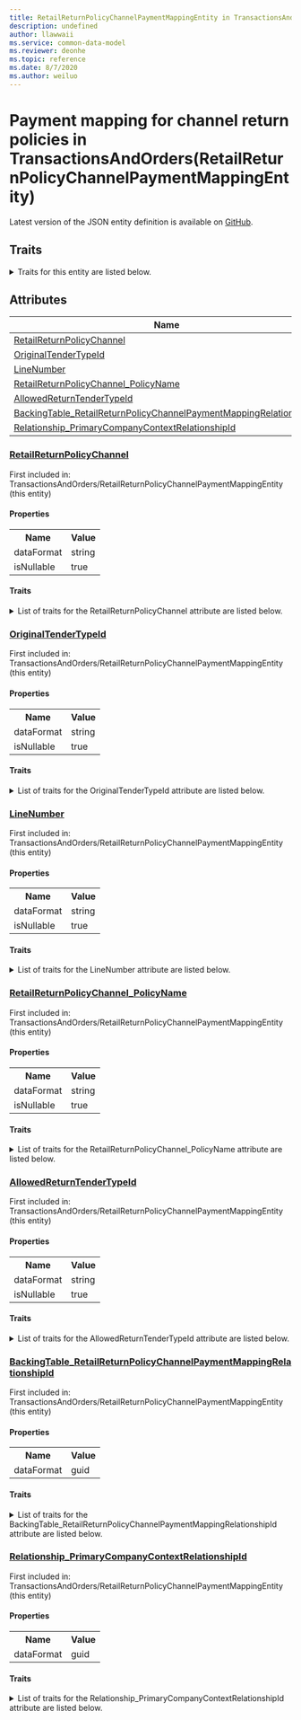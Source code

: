 ```yaml
---
title: RetailReturnPolicyChannelPaymentMappingEntity in TransactionsAndOrders - Common Data Model | Microsoft Docs
description: undefined
author: llawwaii
ms.service: common-data-model
ms.reviewer: deonhe
ms.topic: reference
ms.date: 8/7/2020
ms.author: weiluo
---
```


# Payment mapping for channel return policies in TransactionsAndOrders(RetailReturnPolicyChannelPaymentMappingEntity)

  
 Latest version of the JSON entity definition is available on <a href="https://github.com/Microsoft/CDM/tree/master/schemaDocuments/core/operationsCommon/Entities/Commerce/TransactionsAndOrders/RetailReturnPolicyChannelPaymentMappingEntity.cdm.json" target="_blank">GitHub</a>.  

## Traits

<details>
<summary>Traits for this entity are listed below.  
</summary>

**is.CDM.entityVersion**  
  <table><tr><th>Parameter</th><th>Value</th><th>Data type</th><th>Explanation</th></tr><tr><td>versionNumber</td><td>"1.0"</td><td>string</td><td>semantic version number of the entity</td></tr></table>

**is.application.releaseVersion**  
  <table><tr><th>Parameter</th><th>Value</th><th>Data type</th><th>Explanation</th></tr><tr><td>releaseVersion</td><td>"10.0.13.0"</td><td>string</td><td>semantic version number of the application introducing this entity</td></tr></table>

**is.localized.displayedAs**  
  Holds the list of language specific display text for an object.  <table><tr><th>Parameter</th><th>Value</th><th>Data type</th><th>Explanation</th></tr><tr><td>localizedDisplayText</td><td><table><tr><th>languageTag</th><th>displayText</th></tr><tr><td>en</td><td>Payment mapping for channel return policies</td></tr></table></td><td>entity</td><td>a reference to the constant entity holding the list of localized text</td></tr></table>

</details>

## Attributes

|Name|Description|First Included in Instance|
|---|---|---|
|[RetailReturnPolicyChannel](#RetailReturnPolicyChannel)||<a href="RetailReturnPolicyChannelPaymentMappingEntity.md" target="_blank">TransactionsAndOrders/RetailReturnPolicyChannelPaymentMappingEntity</a>|
|[OriginalTenderTypeId](#OriginalTenderTypeId)||<a href="RetailReturnPolicyChannelPaymentMappingEntity.md" target="_blank">TransactionsAndOrders/RetailReturnPolicyChannelPaymentMappingEntity</a>|
|[LineNumber](#LineNumber)||<a href="RetailReturnPolicyChannelPaymentMappingEntity.md" target="_blank">TransactionsAndOrders/RetailReturnPolicyChannelPaymentMappingEntity</a>|
|[RetailReturnPolicyChannel_PolicyName](#RetailReturnPolicyChannel_PolicyName)||<a href="RetailReturnPolicyChannelPaymentMappingEntity.md" target="_blank">TransactionsAndOrders/RetailReturnPolicyChannelPaymentMappingEntity</a>|
|[AllowedReturnTenderTypeId](#AllowedReturnTenderTypeId)||<a href="RetailReturnPolicyChannelPaymentMappingEntity.md" target="_blank">TransactionsAndOrders/RetailReturnPolicyChannelPaymentMappingEntity</a>|
|[BackingTable_RetailReturnPolicyChannelPaymentMappingRelationshipId](#BackingTable_RetailReturnPolicyChannelPaymentMappingRelationshipId)||<a href="RetailReturnPolicyChannelPaymentMappingEntity.md" target="_blank">TransactionsAndOrders/RetailReturnPolicyChannelPaymentMappingEntity</a>|
|[Relationship_PrimaryCompanyContextRelationshipId](#Relationship_PrimaryCompanyContextRelationshipId)||<a href="RetailReturnPolicyChannelPaymentMappingEntity.md" target="_blank">TransactionsAndOrders/RetailReturnPolicyChannelPaymentMappingEntity</a>|

### <a href=#RetailReturnPolicyChannel name="RetailReturnPolicyChannel">RetailReturnPolicyChannel</a>

First included in: TransactionsAndOrders/RetailReturnPolicyChannelPaymentMappingEntity (this entity)  

#### Properties

<table><tr><th>Name</th><th>Value</th></tr><tr><td>dataFormat</td><td>string</td></tr><tr><td>isNullable</td><td>true</td></tr></table>

#### Traits

<details>
<summary>List of traits for the RetailReturnPolicyChannel attribute are listed below.</summary>

**is.dataFormat.character**  
**is.dataFormat.big**  
**is.dataFormat.array**  
**is.nullable**  
The attribute value may be set to NULL.  

**is.dataFormat.character**  
**is.dataFormat.array**  
</details>

### <a href=#OriginalTenderTypeId name="OriginalTenderTypeId">OriginalTenderTypeId</a>

First included in: TransactionsAndOrders/RetailReturnPolicyChannelPaymentMappingEntity (this entity)  

#### Properties

<table><tr><th>Name</th><th>Value</th></tr><tr><td>dataFormat</td><td>string</td></tr><tr><td>isNullable</td><td>true</td></tr></table>

#### Traits

<details>
<summary>List of traits for the OriginalTenderTypeId attribute are listed below.</summary>

**is.dataFormat.character**  
**is.dataFormat.big**  
**is.dataFormat.array**  
**is.nullable**  
The attribute value may be set to NULL.  

**is.dataFormat.character**  
**is.dataFormat.array**  
</details>

### <a href=#LineNumber name="LineNumber">LineNumber</a>

First included in: TransactionsAndOrders/RetailReturnPolicyChannelPaymentMappingEntity (this entity)  

#### Properties

<table><tr><th>Name</th><th>Value</th></tr><tr><td>dataFormat</td><td>string</td></tr><tr><td>isNullable</td><td>true</td></tr></table>

#### Traits

<details>
<summary>List of traits for the LineNumber attribute are listed below.</summary>

**is.dataFormat.character**  
**is.dataFormat.big**  
**is.dataFormat.array**  
**is.nullable**  
The attribute value may be set to NULL.  

**is.dataFormat.character**  
**is.dataFormat.array**  
</details>

### <a href=#RetailReturnPolicyChannel_PolicyName name="RetailReturnPolicyChannel_PolicyName">RetailReturnPolicyChannel_PolicyName</a>

First included in: TransactionsAndOrders/RetailReturnPolicyChannelPaymentMappingEntity (this entity)  

#### Properties

<table><tr><th>Name</th><th>Value</th></tr><tr><td>dataFormat</td><td>string</td></tr><tr><td>isNullable</td><td>true</td></tr></table>

#### Traits

<details>
<summary>List of traits for the RetailReturnPolicyChannel_PolicyName attribute are listed below.</summary>

**is.dataFormat.character**  
**is.dataFormat.big**  
**is.dataFormat.array**  
**is.nullable**  
The attribute value may be set to NULL.  

**is.dataFormat.character**  
**is.dataFormat.array**  
</details>

### <a href=#AllowedReturnTenderTypeId name="AllowedReturnTenderTypeId">AllowedReturnTenderTypeId</a>

First included in: TransactionsAndOrders/RetailReturnPolicyChannelPaymentMappingEntity (this entity)  

#### Properties

<table><tr><th>Name</th><th>Value</th></tr><tr><td>dataFormat</td><td>string</td></tr><tr><td>isNullable</td><td>true</td></tr></table>

#### Traits

<details>
<summary>List of traits for the AllowedReturnTenderTypeId attribute are listed below.</summary>

**is.dataFormat.character**  
**is.dataFormat.big**  
**is.dataFormat.array**  
**is.nullable**  
The attribute value may be set to NULL.  

**is.dataFormat.character**  
**is.dataFormat.array**  
</details>

### <a href=#BackingTable_RetailReturnPolicyChannelPaymentMappingRelationshipId name="BackingTable_RetailReturnPolicyChannelPaymentMappingRelationshipId">BackingTable_RetailReturnPolicyChannelPaymentMappingRelationshipId</a>

First included in: TransactionsAndOrders/RetailReturnPolicyChannelPaymentMappingEntity (this entity)  

#### Properties

<table><tr><th>Name</th><th>Value</th></tr><tr><td>dataFormat</td><td>guid</td></tr></table>

#### Traits

<details>
<summary>List of traits for the BackingTable_RetailReturnPolicyChannelPaymentMappingRelationshipId attribute are listed below.</summary>

**is.dataFormat.character**  
**is.dataFormat.big**  
**is.dataFormat.array**  
**is.dataFormat.guid**  
**means.identity.entityId**  
**is.linkedEntity.identifier**  
Marks the attribute(s) that hold foreign key references to a linked (used as an attribute) entity. This attribute is added to the resolved entity to enumerate the referenced entities.  <table><tr><th>Parameter</th><th>Value</th><th>Data type</th><th>Explanation</th></tr><tr><td>entityReferences</td><td><table><tr><th>entityReference</th><th>attributeReference</th></tr><tr><td><a href="../../../Tables/Commerce/TransactionsAndOrders/Parameter/RetailReturnPolicyChannelPaymentMapping.md" target="_blank">/core/operationsCommon/Tables/Commerce/TransactionsAndOrders/Parameter/RetailReturnPolicyChannelPaymentMapping.cdm.json/RetailReturnPolicyChannelPaymentMapping</a></td><td><a href="../../../Tables/Commerce/TransactionsAndOrders/Parameter/RetailReturnPolicyChannelPaymentMapping.md#RecId" target="_blank">RecId</a></td></tr></table></td><td>entity</td><td>a reference to the constant entity holding the list of entity references</td></tr></table>

**is.dataFormat.guid**  
**is.dataFormat.character**  
**is.dataFormat.array**  
</details>

### <a href=#Relationship_PrimaryCompanyContextRelationshipId name="Relationship_PrimaryCompanyContextRelationshipId">Relationship_PrimaryCompanyContextRelationshipId</a>

First included in: TransactionsAndOrders/RetailReturnPolicyChannelPaymentMappingEntity (this entity)  

#### Properties

<table><tr><th>Name</th><th>Value</th></tr><tr><td>dataFormat</td><td>guid</td></tr></table>

#### Traits

<details>
<summary>List of traits for the Relationship_PrimaryCompanyContextRelationshipId attribute are listed below.</summary>

**is.dataFormat.character**  
**is.dataFormat.big**  
**is.dataFormat.array**  
**is.dataFormat.guid**  
**means.identity.entityId**  
**is.linkedEntity.identifier**  
Marks the attribute(s) that hold foreign key references to a linked (used as an attribute) entity. This attribute is added to the resolved entity to enumerate the referenced entities.  <table><tr><th>Parameter</th><th>Value</th><th>Data type</th><th>Explanation</th></tr><tr><td>entityReferences</td><td><table><tr><th>entityReference</th><th>attributeReference</th></tr><tr><td><a href="../../../Tables/Finance/Ledger/Main/CompanyInfo.md" target="_blank">/core/operationsCommon/Tables/Finance/Ledger/Main/CompanyInfo.cdm.json/CompanyInfo</a></td><td><a href="../../../Tables/Finance/Ledger/Main/CompanyInfo.md#RecId" target="_blank">RecId</a></td></tr></table></td><td>entity</td><td>a reference to the constant entity holding the list of entity references</td></tr></table>

**is.dataFormat.guid**  
**is.dataFormat.character**  
**is.dataFormat.array**  
</details>
